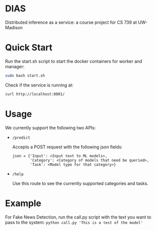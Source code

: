 # DIAS
Distributed inference as a service: a course project for CS 739 at UW-Madison

# Quick Start
Run the start.sh script to start the docker containers for worker and manager:
  ```bash
  sudo bash start.sh
  ```

Check if the service is running at:
  ```bash
  curl http://localhost:8001/
  ```

# Usage
We currently support the following two APIs:

* `/predict`

    Accepts a POST request with the following json fields:
    ```
    json = {'Input': <Input text to ML models>, 
            'Category': <Category of models that need be queried>,
            'Task': <Model type for that category>}
    ```

* `/help`

    Use this route to see the currently supported categories and tasks.

# Example
For Fake News Detection, run the call.py script with the text you want to pass to the system:
  `python call.py 'This is a test of the model'`
